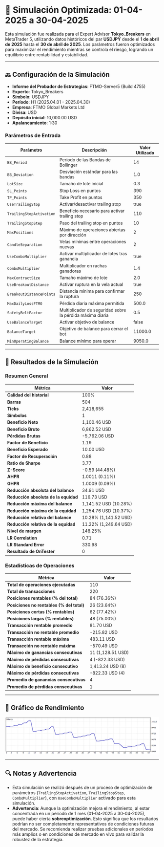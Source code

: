 # 🎱 Simulación Optimizada: 01-04-2025 a 30-04-2025

Esta simulación fue realizada para el Expert Advisor **Tokyo_Breakers** en MetaTrader 5, utilizando datos históricos del par **USDJPY** desde el **1 de abril de 2025** hasta el **30 de abril de 2025**. Los parámetros fueron optimizados para maximizar el rendimiento mientras se controla el riesgo, logrando un equilibrio entre rentabilidad y estabilidad.

---

## 🔙 Configuración de la Simulación

- **Informe del Probador de Estrategias**: FTMO-Server5 (Build 4755)
- **Experto**: Tokyo_Breakers
- **Símbolo**: USDJPY
- **Período**: H1 (2025.04.01 - 2025.04.30)
- **Empresa**: FTMO Global Markets Ltd
- **Divisa**: USD
- **Depósito inicial**: 10,000.00 USD
- **Apalancamiento**: 1:30

### Parámetros de Entrada

| Parámetro                   | Descripción                                               | Valor Utilizado   |
|-----------------------------|-----------------------------------------------------------|-------------------|
| `BB_Period`                 | Periodo de las Bandas de Bollinger                        | 14                |
| `BB_Deviation`              | Desviación estándar para las bandas                       | 1.0               |
| `LotSize`                   | Tamaño de lote inicial                                    | 0.3               |
| `SL_Points`                 | Stop Loss en puntos                                       | 390               |
| `TP_Points`                 | Take Profit en puntos                                     | 350               |
| `UseTrailingStop`           | Activar/desactivar trailing stop                          | true              |
| `TrailingStopActivation`    | Beneficio necesario para activar trailing stop            | 110               |
| `TrailingStopStep`          | Paso del trailing stop en puntos                          | 10                |
| `MaxPositions`              | Máximo de operaciones abiertas por dirección              | 2                 |
| `CandleSeparation`          | Velas mínimas entre operaciones nuevas                    | 2                 |
| `UseComboMultiplier`        | Activar multiplicador de lotes tras ganancia              | true              |
| `ComboMultiplier`           | Multiplicador en rachas ganadoras                         | 1.4               |
| `MaxContractSize`           | Tamaño máximo de lote                                     | 2.0               |
| `UseBreakoutDistance`       | Activar ruptura en la vela actual                         | true              |
| `BreakoutDistancePoints`    | Distancia mínima para confirmar la ruptura                | 250               |
| `MaxDailyLossFTMO`          | Pérdida diaria máxima permitida                           | 500.0             |
| `SafetyBeltFactor`          | Multiplicador de seguridad sobre la pérdida máxima diaria | 0.5               |
| `UseBalanceTarget`          | Activar objetivo de balance                               | false             |
| `BalanceTarget`             | Objetivo de balance para cerrar el bot                    | 11000.0           |
| `MinOperatingBalance`       | Balance mínimo para operar                                | 9050.0            |

---

## 🎳 Resultados de la Simulación

### Resumen General

| Métrica                          | Valor              |
|----------------------------------|--------------------|
| **Calidad del historial**        | 100%              |
| **Barras**                       | 504               |
| **Ticks**                        | 2,418,655         |
| **Símbolos**                     | 1                 |
| **Beneficio Neto**               | 1,100.46 USD      |
| **Beneficio Bruto**              | 6,862.52 USD      |
| **Pérdidas Brutas**              | -5,762.06 USD     |
| **Factor de Beneficio**          | 1.19              |
| **Beneficio Esperado**           | 10.00 USD         |
| **Factor de Recuperación**       | 0.88              |
| **Ratio de Sharpe**              | 3.77              |
| **Z-Score**                      | -0.59 (44.48%)    |
| **AHPR**                         | 1.0011 (0.11%)    |
| **GHPR**                         | 1.0009 (0.09%)    |
| **Reducción absoluta del balance** | 34.91 USD       |
| **Reducción absoluta de la equidad** | 116.73 USD    |
| **Reducción máxima del balance** | 1,141.52 USD (10.28%) |
| **Reducción máxima de la equidad** | 1,254.76 USD (10.37%) |
| **Reducción relativa del balance** | 10.28% (1,141.52 USD) |
| **Reducción relativa de la equidad** | 11.22% (1,249.64 USD) |
| **Nivel de margen**              | 148.25%           |
| **LR Correlation**               | 0.71              |
| **LR Standard Error**            | 330.98            |
| **Resultado de OnTester**        | 0                 |

### Estadísticas de Operaciones

| Métrica                                   | Valor              |
|-------------------------------------------|--------------------|
| **Total de operaciones ejecutadas**       | 110               |
| **Total de transacciones**                | 220               |
| **Posiciones rentables (% del total)**    | 84 (76.36%)       |
| **Posiciones no rentables (% del total)** | 26 (23.64%)       |
| **Posiciones cortas (% rentables)**       | 62 (77.42%)       |
| **Posiciones largas (% rentables)**       | 48 (75.00%)       |
| **Transacción rentable promedio**         | 81.70 USD         |
| **Transacción no rentable promedio**      | -215.82 USD       |
| **Transacción rentable máxima**           | 483.11 USD        |
| **Transacción no rentable máxima**        | -570.49 USD       |
| **Máximo de ganancias consecutivas**      | 11 (1,128.51 USD) |
| **Máximo de pérdidas consecutivas**       | 4 (-822.33 USD)   |
| **Máximo de beneficio consecutivo**       | 1,413.24 USD (8)  |
| **Máximo de pérdidas consecutivas**       | -822.33 USD (4)   |
| **Promedio de ganancias consecutivas**    | 4                 |
| **Promedio de pérdidas consecutivas**     | 1                 |

---

## 🎲 Gráfico de Rendimiento

![Gráfico General](ReportTester-04M.png)

---

## 🔍 Notas y Advertencia

- Esta simulación se realizó después de un proceso de optimización de parámetros (`TrailingStopActivation`, `TrailingStopStep`, `ComboMultiplier`), con `UseComboMultiplier` activado para esta simulación.
- **Advertencia**: Aunque la optimización mejora el rendimiento, al estar concentrada en un período de 1 mes (01-04-2025 a 30-04-2025), puede haber cierta **sobreoptimización**. Esto significa que los resultados podrían no ser completamente representativos de condiciones futuras del mercado. Se recomienda realizar pruebas adicionales en períodos más amplios o en condiciones de mercado en vivo para validar la robustez de la estrategia.